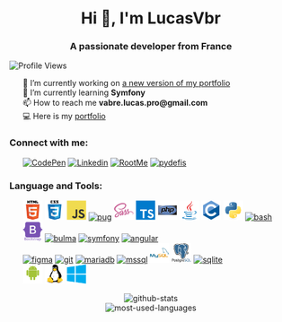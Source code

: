 <div align="center">
    <h1>Hi 👋, I'm LucasVbr</h1>
    <h3>A passionate developer from France</h3>
</div>

<img src="https://komarev.com/ghpvc/?username=lucasvbr&amp;label=Profile%20views&amp;color=0e75b6&amp;style=flat" alt="Profile Views"/>

<ul style="list-style: none;">
    <li>🔭 I’m currently working on
        <a href="https://github.com/LucasVbr/Portfolio">a new version of my portfolio</a>
    </li>
    <li>🌱 I’m currently learning <b>Symfony</b></li>
    <li>📫 How to reach me <b>vabre.lucas.pro@gmail.com</b></li>
    <li>💻 Here is my <a href="https://lucasvbr.github.io/Portfolio">portfolio</a></li>
</ul>

<h3>Connect with me:</h3>
<ul style="list-style: none;">
    <li>
        <a href="https://codepen.io/LucasVbr"><img src="https://raw.githubusercontent.com/rahuldkjain/github-profile-readme-generator/master/src/images/icons/Social/codepen.svg" alt="CodePen" width="35px"></a>
        <a href="www.linkedin.com/in/lucasvbr"><img src="https://raw.githubusercontent.com/rahuldkjain/github-profile-readme-generator/master/src/images/icons/Social/linked-in-alt.svg" alt="Linkedin" width="35px"></a>
        <a href="https://www.root-me.org/LucasVbr?lang=fr"><img src="https://www.root-me.org/IMG/logo/siteon0.svg" alt="RootMe" width="35px"></a>
        <a href="https://pydefis.callicode.fr/user/mhof/LucasVbr/bba98551173e6b21"><img src="https://pydefis.callicode.fr/static/callicode-vsm.png" alt="pydefis" width="35px"></a>
    </li>
</ul>


<h3>Language and Tools:</h3>
<ul style="list-style: none;">
    <li>
        <a href="https://www.w3.org/html/"><img src="https://raw.githubusercontent.com/devicons/devicon/master/icons/html5/html5-original-wordmark.svg" alt="html5" width="35px"></a>
        <a href="https://www.w3schools.com/css/"><img src="https://raw.githubusercontent.com/devicons/devicon/master/icons/css3/css3-original-wordmark.svg" alt="css3" width="35px"></a>
        <a href="https://developer.mozilla.org/en-US/docs/Web/JavaScript"><img src="https://raw.githubusercontent.com/devicons/devicon/master/icons/javascript/javascript-original.svg" alt="javascript" width="35px"></a>
        <a href="https://pugjs.org"><img src="https://cdn.worldvectorlogo.com/logos/pug.svg" alt="pug" width="35px"></a>
        <a href="https://sass-lang.com"><img src="https://raw.githubusercontent.com/devicons/devicon/master/icons/sass/sass-original.svg" alt="sass" width="35px"></a>
        <a href="https://www.typescriptlang.org/"><img src="https://raw.githubusercontent.com/devicons/devicon/master/icons/typescript/typescript-original.svg" alt="typescript" width="35px"></a>
        <a href="https://www.php.net"><img src="https://raw.githubusercontent.com/devicons/devicon/master/icons/php/php-original.svg" alt="php" width="35px"></a>
        <a href="https://www.java.com"><img src="https://raw.githubusercontent.com/devicons/devicon/master/icons/java/java-original.svg" alt="java" width="35px"></a>
        <a href="https://www.cprogramming.com/"><img src="https://raw.githubusercontent.com/devicons/devicon/master/icons/c/c-original.svg" alt="c" width="35px"></a>
        <a href="https://www.python.org"><img src="https://raw.githubusercontent.com/devicons/devicon/master/icons/python/python-original.svg" alt="python" width="35px"></a>
        <a href="https://www.gnu.org/software/bash/"><img src="https://www.vectorlogo.zone/logos/gnu_bash/gnu_bash-icon.svg" alt="bash" width="35px"></a>
    </li>
    <li>
        <a href="https://getbootstrap.com"><img src="https://raw.githubusercontent.com/devicons/devicon/master/icons/bootstrap/bootstrap-plain-wordmark.svg" alt="bootstrap" width="35px"></a>
        <a href="https://bulma.io/"><img src="https://raw.githubusercontent.com/gilbarbara/logos/804dc257b59e144eaca5bc6ffd16949752c6f789/logos/bulma.svg" alt="bulma" width="35px"></a>
        <a href="https://symfony.com"><img src="https://cdn.jsdelivr.net/gh/devicons/devicon/icons/symfony/symfony-original.svg" alt="symfony" width="35px"></a>
        <a href="https://angular.io"><img src="https://angular.io/assets/images/logos/angular/angular.svg" alt="angular" width="35px"></a>
    </li>
    <li>
        <a href="https://www.figma.com/"><img src="https://www.vectorlogo.zone/logos/figma/figma-icon.svg" alt="figma" width="35px"></a>
        <a href="https://git-scm.com/"><img src="https://www.vectorlogo.zone/logos/git-scm/git-scm-icon.svg" alt="git" width="35px"></a>
        <a href="https://mariadb.org/"><img src="https://www.vectorlogo.zone/logos/mariadb/mariadb-icon.svg" alt="mariadb" width="35px"></a>
        <a href="https://www.microsoft.com/en-us/sql-server"><img src="https://www.svgrepo.com/show/303229/microsoft-sql-server-logo.svg" alt="mssql" width="35px"></a>
        <a href="https://www.mysql.com/"><img src="https://raw.githubusercontent.com/devicons/devicon/master/icons/mysql/mysql-original-wordmark.svg" alt="mysql" width="35px"></a>
        <a href="https://www.postgresql.org"><img src="https://raw.githubusercontent.com/devicons/devicon/master/icons/postgresql/postgresql-original-wordmark.svg" alt="postgresql" width="35px"></a>
        <a href="https://www.sqlite.org/"><img src="https://www.vectorlogo.zone/logos/sqlite/sqlite-icon.svg" alt="sqlite" width="35px"></a>
    </li>
    <li>
        <a href="https://developer.android.com"><img src="https://raw.githubusercontent.com/devicons/devicon/master/icons/android/android-original-wordmark.svg" alt="android" width="35px"></a>
        <a href="https://www.linux.org/"><img src="https://raw.githubusercontent.com/devicons/devicon/master/icons/linux/linux-original.svg" alt="linux" width="35px"></a>
        <a href="https://developer.microsoft.com/fr-fr/windows/"><img src="https://raw.githubusercontent.com/devicons/devicon/1119b9f84c0290e0f0b38982099a2bd027a48bf1/icons/windows8/windows8-original.svg" alt="Windows" width="35px"></a>
    </li>
</ul>

<div align="center">
    <img src="https://github-readme-stats.vercel.app/api?username=lucasvbr&amp;show_icons=true&amp;locale=en" alt="github-stats"><br>
    <img src="https://github-readme-stats.vercel.app/api/top-langs?username=lucasvbr&amp;show_icons=true&amp;locale=en&amp;layout=compact" alt="most-used-languages"><br>
</div>